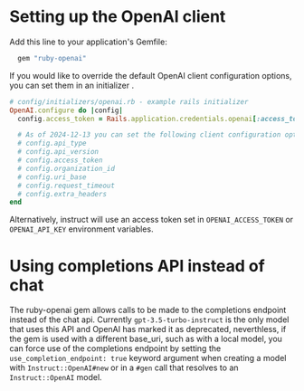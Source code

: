 # Setting up the OpenAI client

Add this line to your application's Gemfile:

```ruby
  gem "ruby-openai"
```

If you would like to override the default OpenAI client configuration
options, you can set them in an initializer .

```ruby
# config/initializers/openai.rb - example rails initializer
OpenAI.configure do |config|
  config.access_token = Rails.application.credentials.openai[:access_token]

  # As of 2024-12-13 you can set the following client configuration options:
  # config.api_type
  # config.api_version
  # config.access_token
  # config.organization_id
  # config.uri_base
  # config.request_timeout
  # config.extra_headers
end
```

Alternatively, instruct will use an access token set in `OPENAI_ACCESS_TOKEN` or
`OPENAI_API_KEY` environment variables.


# Using completions API instead of chat
The ruby-openai gem allows calls to be made to the completions endpoint instead
of the chat api. Currently `gpt-3.5-turbo-instruct` is the only model that uses
this API and OpenAI has marked it as deprecated, neverthless, if the gem is used
with a different base_uri, such as with a local model, you can force use of the
completions endpoint by setting the `use_completion_endpoint: true` keyword
argument when creating a model with `Instruct::OpenAI#new` or in a `#gen` call
that resolves to an `Instruct::OpenAI` model.
